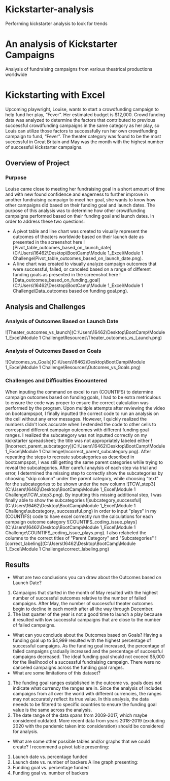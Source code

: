 # Kickstarter-analysis
Performing kickstarter analysis to look for trends
# An analysis of Kickstarter Campaigns
Analysis of fundraising campaigns from various theatrical productions worldwide
# Kickstarting with Excel
Upcoming playwright, Louise, wants to start a crowdfunding campaign to help fund her play, “Fever”. Her estimated budget is $12,000.
Crowd funding data was analyzed to determine the factors that contributed to previous successful crowdfunding campaigns in the same category as her play, so Louis can utilize those factors to successfully run her own crowdfunding campaign to fund, “Fever”. 
The theater category was found to be the most successful in Great Britain and May was the month with the highest number of successful kickstarter campaigns.
## Overview of Project
### Purpose
Louise came close to meeting her fundraising goal in a short amount of time and with new found confidence and eagerness to further improve in another fundraising campaign to meet her goal, she wants to know how other campaigns did based on their funding goal and launch dates.
The purpose of this analysis was to determine how other crowdfunding campaigns performed based on their funding goal and launch dates. In order to address these two questions: 
- A pivot table and line chart was created to visually represent the outcomes of theaters worldwide based on their launch date as presented in the screenshot here ![Pivot_table_outcomes_based_on_launch_date](C:\Users\16462\Desktop\BootCamp\Module 1_Excel\Module 1 Challenge\Pivot_table_outcomes_based_on_launch_date.png).
- A line chart was created to visually analyze campaign outcomes that were successful, failed, or canceled based on a range of different funding goals as presented in the screenshot here ![Data_outcomes_based_on_funding_goal](C:\Users\16462\Desktop\BootCamp\Module 1_Excel\Module 1 Challenge\Data_outcomes based on funding goal.png).
## Analysis and Challenges
### Analysis of Outcomes Based on Launch Date
![Theater_outcomes_vs_launch](C:\Users\16462\Desktop\BootCamp\Module 1_Excel\Module 1 Challenge\Resources\Theater_outcomes_vs_Launch.png)
### Analysis of Outcomes Based on Goals
![Outcomes_vs_Goals](C:\Users\16462\Desktop\BootCamp\Module 1_Excel\Module 1 Challenge\Resources\Outcomes_vs_Goals.png)
### Challenges and Difficulties Encountered
When inputing the command on excel to run (COUNTIFS) to determine campaign outcomes based on funding goals, I had to be extra metriculous to ensure the code was proper to ensure the correct calculation was performed by the program. Upon multiple attempts after reviewing the video on bootcampspot, I finally inputted the correct code to run an analysis on the cell without any error messages. 
However, I quickly realized the numbers didn't look accurate when I extended the code to other cells to correspond different campaign outcomes with different funding goal ranges. I realized the subcategory was not inputted correctly on my kickstarter spreadsheet; the title was not appropriately labeled either ![Incorrect_parent_subcategory](C:\Users\16462\Desktop\BootCamp\Module 1_Excel\Module 1 Challenge\Incorrect_parent_subcategory.png). After repeating the steps to recreate subcategories as described in bootcampspot, I was still getting the same parent categories while trying to reveal the subcategories. After careful anaylsis of each step via trial and error, I determined the missing step to correctly show the subcategories by choosing "skip column" under the parent category, while choosing "text" for the subcategories to be shown under the new column ![TCW_step3](C:\Users\16462\Desktop\BootCamp\Module 1_Excel\Module 1 Challenge\TCW_step3.png).
By inputting this missing additional step, I was finally able to show the subcategories ![subcategory_successful](C:\Users\16462\Desktop\BootCamp\Module 1_Excel\Module 1 Challenge\subcategory_ successsful.png) in order to input "plays" in my (COUNTIFS) code to have excel correctly run the calculations for each campaign outcome category ![COUNTIFS_coding_issue_plays](C:\Users\16462\Desktop\BootCamp\Module 1_Excel\Module 1 Challenge\COUNTIFS_coding_issue_plays.png).
I also relabeled the columns to the correct titles of "Parent Category" and "Subcategories" ![correct_labeling](C:\Users\16462\Desktop\BootCamp\Module 1_Excel\Module 1 Challenge\correct_labeling.png)
## Results
- What are two conclusions you can draw about the Outcomes based on Launch Date?
1.	Campaigns that started in the month of May resulted with the highest number of successful outcomes relative to the number of failed campaigns. After May, the number of successful theater outcomes begin to decline in each month after all the way through December.
2.	The last quarter of the year is not a good time to launch a play because it resulted with low successful campaigns that are close to the number of failed campaigns.
- What can you conclude about the Outcomes based on Goals?
Having a funding goal up to $4,999 resulted with the highest percentage of successful campaigns. As the funding goal increased, the percentage of failed campaigns gradually increased and the percentage of successful campaigns decreased. The ideal funding goal should not exceed $5,000 for the likelihood of a successful fundraising campaign. There were no canceled campaigns across the funding goal ranges.
- What are some limitations of this dataset?
1. The funding goal ranges established in the outcome vs. goals does not indicate what currency the ranges are in. Since the analysis of includes campaigns from all over the world with different currencies, the ranges may not accurately reflect its true value. In this analysis, the data neeeds to be filtered to specific countries to ensure the funding goal value is the same across the analysis.
2. The date range of the data spans from 2009-2017, which maybe considered outdated. More recent data from years 2018-2019 (excluding 2020 with the pandemic taken into consideration) should be considered for analysis.
- What are some other possible tables and/or graphs that we could create?
I recommend a pivot table presenting:
1. Launch date vs. percentage funded
2. Launch date vs. number of backers
A line graph presenting:
1. Funding goal vs. percentage funded
2. Funding goal vs. number of backers
